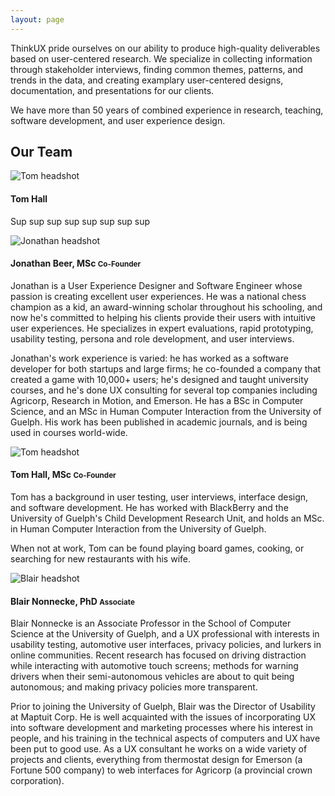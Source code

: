 ```yaml
---
layout: page
---
```

ThinkUX pride ourselves on our ability to produce high-quality deliverables based on user-centered research. We specialize in collecting information through stakeholder interviews, finding common themes, patterns, and trends in the data, and creating examplary user-centered designs, documentation, and presentations for our clients.  

We have more than 50 years of combined experience in research, teaching, software development, and user experience design.  

<h2 class="m-b-20">Our Team</h2>

<div class="row">
  <div class="col-xs-12">
    <div class="media">
      <div class="media-left">
        <img src="{{ site.baseurl }}/images/tom.jpg" alt="Tom headshot" class="media-object">
      </div>
      <div class="media-body">
        <h4 class="media-heading">Tom Hall</h4>
        <p>Sup sup sup sup sup sup sup sup</p>
      </div>
    </div>
  </div>
</div>

<div class="row">
  <div class="col-xs-12 col-md-4 m-b-20">
    <img class="headshot" src="{{ site.baseurl }}/images/placeholder.png" alt="Jonathan headshot" />
    <h4 class="text-center">Jonathan Beer, MSc <small>Co-Founder</small></h4>
    <p>
      Jonathan is a User Experience Designer and Software Engineer whose passion is creating excellent user experiences.  He was a
      national chess champion as a kid, an award-winning scholar throughout his schooling, and now he's committed to helping his clients
      provide their users with intuitive user experiences.  He specializes in expert evaluations, rapid prototyping, usability testing,
      persona and role development, and user interviews.
    </p>
    <p>
      Jonathan's work experience is varied: he has worked as a software developer for both startups and large firms; he co-founded a
      company that created a game with 10,000+ users; he's designed and taught university courses, and he's done UX consulting for
      several top companies including Agricorp, Research in Motion, and Emerson. He has a BSc in Computer Science, and an MSc in Human
      Computer Interaction from the University of Guelph.  His work has been published in academic journals, and is being used in
      courses world-wide.
    </p>
  </div>
  <div class="col-xs-12 col-md-4 m-b-20">
    <img class="headshot" src="{{ site.baseurl }}/images/tom.jpg" alt="Tom headshot" />
    <h4 class="text-center">Tom Hall, MSc <small>Co-Founder</small></h4>
    <p>
      Tom has a background in user testing, user interviews, interface design, and software development. He has worked with BlackBerry
      and the University of Guelph's Child Development Research Unit, and holds an MSc. in Human Computer Interaction from the
      University of Guelph. 
    </p>  
    <p>
      When not at work, Tom can be found playing board games, cooking, or searching for new restaurants with his wife.
    </p>
  </div>
  <div class="col-xs-12 col-md-4 m-b-20">
    <img class="headshot" src="{{ site.baseurl }}/images/blair.jpg" alt="Blair headshot"/>
    <h4 class="text-center">Blair Nonnecke, PhD <small>Associate</small></h4>
    <p>
      Blair Nonnecke is an Associate Professor in the School of Computer Science at the University of Guelph, and a UX professional with 
      interests in usability testing, automotive user interfaces, privacy policies, and lurkers in online communities. Recent research
      has focused on driving distraction while interacting with automotive touch screens; methods for warning drivers when their 
      semi-autonomous vehicles are about to quit being autonomous; and making privacy policies more transparent.
    </p>
    <p>
      Prior to joining the University of Guelph, Blair was the Director of Usability at Maptuit Corp. He is well acquainted with the
      issues of incorporating UX into software development and marketing processes where his interest in people, and his training in 
      the technical aspects of computers and UX have been put to good use. As a UX consultant he works on a wide variety of projects 
      and clients, everything from thermostat design for Emerson (a Fortune 500 company) to web interfaces for Agricorp (a provincial
      crown corporation).
    </p>
  </div>
</div>
